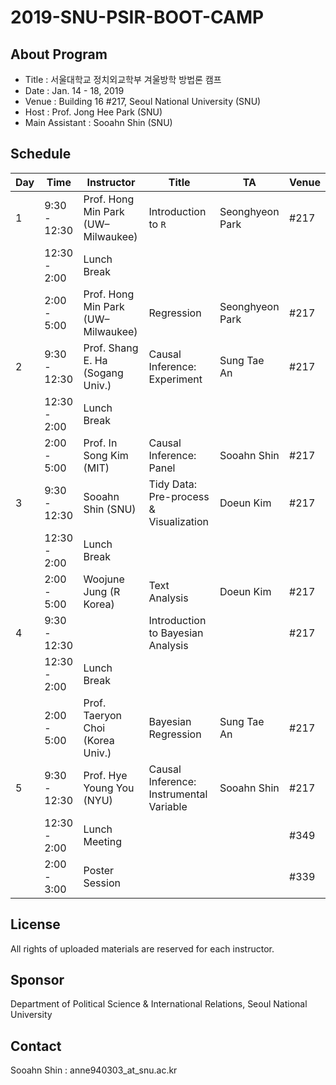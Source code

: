 # 2019-SNU-PSIR-BOOT-CAMP 
## About Program
* Title : 서울대학교 정치외교학부 겨울방학 방법론 캠프
* Date : Jan. 14 - 18, 2019
* Venue : Building 16 #217, Seoul National University (SNU)
* Host : Prof. Jong Hee Park (SNU)
* Main Assistant : Sooahn Shin (SNU)

## Schedule
| Day  | Time | Instructor | Title | TA | Venue |
| ---- | ---- |  ---- |  ---- |  ---- |  ---- |
| 1  | 9:30 - 12:30  | Prof. Hong Min Park (UW–Milwaukee) | Introduction to `R` | Seonghyeon Park | #217 |
|    | 12:30 - 2:00  | Lunch Break |
|    | 2:00 - 5:00 | Prof. Hong Min Park (UW–Milwaukee) | Regression | Seonghyeon Park | #217 |
| 2  | 9:30 - 12:30  | Prof. Shang E. Ha (Sogang Univ.) | Causal Inference: Experiment | Sung Tae An | #217 |
|    | 12:30 - 2:00  | Lunch Break |
|    | 2:00 - 5:00 | Prof. In Song Kim (MIT) | Causal Inference: Panel | Sooahn Shin | #217 |
| 3  | 9:30 - 12:30  | Sooahn Shin (SNU) | Tidy Data: Pre-process & Visualization | Doeun Kim | #217 |
|    | 12:30 - 2:00  | Lunch Break |
|    | 2:00 - 5:00 | Woojune Jung (R Korea) | Text Analysis | Doeun Kim | #217 |
| 4  | 9:30 - 12:30  |  | Introduction to Bayesian Analysis |  | #217 |
|    | 12:30 - 2:00  | Lunch Break |
|    | 2:00 - 5:00 | Prof. Taeryon Choi (Korea Univ.) | Bayesian Regression | Sung Tae An | #217 |
| 5  | 9:30 - 12:30  | Prof. Hye Young You (NYU) | Causal Inference: Instrumental Variable | Sooahn Shin | #217 |
|    | 12:30 - 2:00  | Lunch Meeting | |   |  #349 |
|    | 2:00 - 3:00 | Poster Session |  | | #339 |

## License
All rights of uploaded materials are reserved for each instructor.

## Sponsor
Department of Political Science & International Relations, Seoul National University

## Contact
Sooahn Shin : anne940303_at_snu.ac.kr
